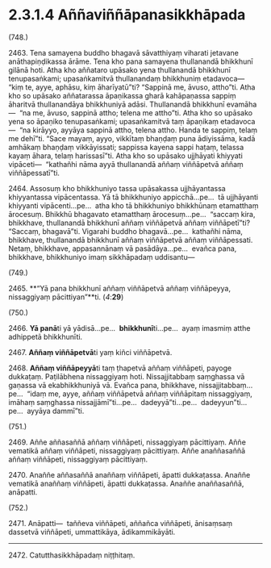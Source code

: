 # 2.3.1.4 Aññaviññāpanasikkhāpada

(748.)

2463\. Tena samayena buddho bhagavā sāvatthiyaṃ viharati jetavane anāthapiṇḍikassa ārāme. Tena kho pana samayena thullanandā bhikkhunī gilānā hoti. Atha kho aññataro upāsako yena thullanandā bhikkhunī tenupasaṅkami; upasaṅkamitvā thullanandaṃ bhikkhuniṃ etadavoca—  “kiṃ te, ayye, aphāsu, kiṃ āharīyatū”ti? “Sappinā me, āvuso, attho”ti. Atha kho so upāsako aññatarassa āpaṇikassa gharā kahāpaṇassa sappiṃ āharitvā thullanandāya bhikkhuniyā adāsi. Thullanandā bhikkhunī evamāha—  “na me, āvuso, sappinā attho; telena me attho”ti. Atha kho so upāsako yena so āpaṇiko tenupasaṅkami; upasaṅkamitvā taṃ āpaṇikaṃ etadavoca—  “na kirāyyo, ayyāya sappinā attho, telena attho. Handa te sappiṃ, telaṃ me dehī”ti. “Sace mayaṃ, ayyo, vikkītaṃ bhaṇḍaṃ puna ādiyissāma, kadā amhākaṃ bhaṇḍaṃ vikkāyissati; sappissa kayena sappi haṭaṃ, telassa kayaṃ āhara, telaṃ harissasī”ti. Atha kho so upāsako ujjhāyati khiyyati vipāceti—  “kathañhi nāma ayyā thullanandā aññaṃ viññāpetvā aññaṃ viññāpessatī”ti.

2464\. Assosuṃ kho bhikkhuniyo tassa upāsakassa ujjhāyantassa khiyyantassa vipācentassa. Yā tā bhikkhuniyo appicchā…pe…  tā ujjhāyanti khiyyanti vipācenti…pe…  atha kho tā bhikkhuniyo bhikkhūnaṃ etamatthaṃ ārocesuṃ. Bhikkhū bhagavato etamatthaṃ ārocesuṃ…pe…  “saccaṃ kira, bhikkhave, thullanandā bhikkhunī aññaṃ viññāpetvā aññaṃ viññāpetī”ti? “Saccaṃ, bhagavā”ti. Vigarahi buddho bhagavā…pe…  kathañhi nāma, bhikkhave, thullanandā bhikkhunī aññaṃ viññāpetvā aññaṃ viññāpessati. Netaṃ, bhikkhave, appasannānaṃ vā pasādāya…pe…  evañca pana, bhikkhave, bhikkhuniyo imaṃ sikkhāpadaṃ uddisantu—

(749.)

2465\. **“Yā pana bhikkhunī aññaṃ viññāpetvā aññaṃ viññāpeyya, nissaggiyaṃ pācittiyan”**ti. (*4*:**29**)

(750.)

2466\. **Yā panā**ti yā yādisā…pe…  **bhikkhunī**ti…pe…  ayaṃ imasmiṃ atthe adhippetā bhikkhunīti.

2467\. **Aññaṃ viññāpetvā**ti yaṃ kiñci viññāpetvā.

2468\. **Aññaṃ viññāpeyyā**ti taṃ ṭhapetvā aññaṃ viññāpeti, payoge dukkaṭaṃ. Paṭilābhena nissaggiyaṃ hoti. Nissajjitabbaṃ saṃghassa vā gaṇassa vā ekabhikkhuniyā vā. Evañca pana, bhikkhave, nissajjitabbaṃ…pe…  “idaṃ me, ayye, aññaṃ viññāpetvā aññaṃ viññāpitaṃ nissaggiyaṃ, imāhaṃ saṃghassa nissajjāmī”ti…pe…  dadeyyā”ti…pe…  dadeyyun”ti…pe…  ayyāya dammī”ti.

(751.)

2469\. Aññe aññasaññā aññaṃ viññāpeti, nissaggiyaṃ pācittiyaṃ. Aññe vematikā aññaṃ viññāpeti, nissaggiyaṃ pācittiyaṃ. Aññe anaññasaññā aññaṃ viññāpeti, nissaggiyaṃ pācittiyaṃ.

2470\. Anaññe aññasaññā anaññaṃ viññāpeti, āpatti dukkaṭassa. Anaññe vematikā anaññaṃ viññāpeti, āpatti dukkaṭassa. Anaññe anaññasaññā, anāpatti.

(752.)

2471\. Anāpatti—  taññeva viññāpeti, aññañca viññāpeti, ānisaṃsaṃ dassetvā viññāpeti, ummattikāya, ādikammikāyāti.

---

2472\. Catutthasikkhāpadaṃ niṭṭhitaṃ.
